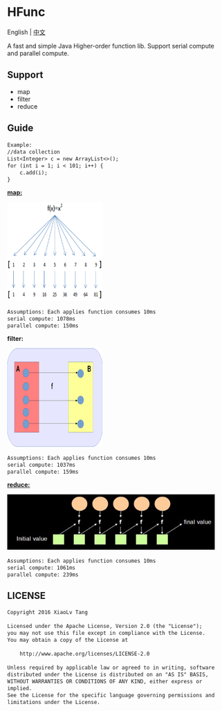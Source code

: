# HFunc
English | [中文](https://github.com/TangXiaoLv/HFunc/edit/master/README_CN.md) 

A fast and simple Java Higher-order function lib. Support serial compute and parallel compute.

Support
---
+ map
+ filter
+ reduce

Guide
---
	Example:
	//data collection
    List<Integer> c = new ArrayList<>();
    for (int i = 1; i < 101; i++) {
        c.add(i);
    }

[**map:**](https://research.google.com/archive/mapreduce.html)

<img src="img/1.png" height= "228" width="220">

```
Assumptions: Each applies function consumes 10ms
serial compute: 1078ms
parallel compute: 150ms
```

**filter:**

<img src="img/3.png" height= "228" width="220">

```
Assumptions: Each applies function consumes 10ms
serial compute: 1037ms
parallel compute: 159ms
```

[**reduce:**](https://research.google.com/archive/mapreduce.html)

<img src="img/2.png" height= "128" width="480">

```
Assumptions: Each applies function consumes 10ms
serial compute: 1061ms
parallel compute: 239ms
```

LICENSE
---

    Copyright 2016 XiaoLv Tang

    Licensed under the Apache License, Version 2.0 (the "License");
    you may not use this file except in compliance with the License.
    You may obtain a copy of the License at

        http://www.apache.org/licenses/LICENSE-2.0

    Unless required by applicable law or agreed to in writing, software
    distributed under the License is distributed on an "AS IS" BASIS,
    WITHOUT WARRANTIES OR CONDITIONS OF ANY KIND, either express or implied.
    See the License for the specific language governing permissions and
    limitations under the License.
